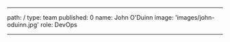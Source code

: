 ---
path: /
type: team
published: 0
name: John O'Duinn
image: 'images/john-oduinn.jpg'
role: DevOps

-------------------------------
